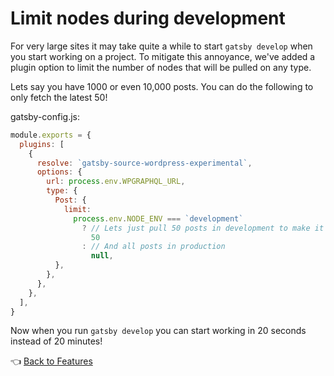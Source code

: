 # Limit nodes during development

For very large sites it may take quite a while to start `gatsby develop` when you start working on a project. To mitigate this annoyance, we've added a plugin option to limit the number of nodes that will be pulled on any type.



Lets say you have 1000 or even 10,000 posts. You can do the following to only fetch the latest 50!



gatsby-config.js:

```js
module.exports = {
  plugins: [
    {
      resolve: `gatsby-source-wordpress-experimental`,
      options: {
        url: process.env.WPGRAPHQL_URL,
        type: {
          Post: {
            limit:
              process.env.NODE_ENV === `development`
                ? // Lets just pull 50 posts in development to make it easy on ourselves.
                  50
                : // And all posts in production
                  null,
          },
        },
      },
    },
  ],
}

```



Now when you run `gatsby develop` you can start working in 20 seconds instead of 20 minutes!



:point_left: [Back to Features](./index.md)